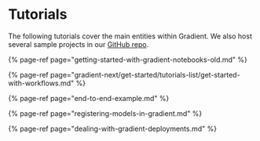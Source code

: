 # Tutorials

The following tutorials cover the main entities within Gradient. We also host several sample projects in our [GitHub repo](https://github.com/paperspace).

{% page-ref page="getting-started-with-gradient-notebooks-old.md" %}

{% page-ref page="gradient-next/get-started/tutorials-list/get-started-with-workflows.md" %}

{% page-ref page="end-to-end-example.md" %}

{% page-ref page="registering-models-in-gradient.md" %}

{% page-ref page="dealing-with-gradient-deployments.md" %}

